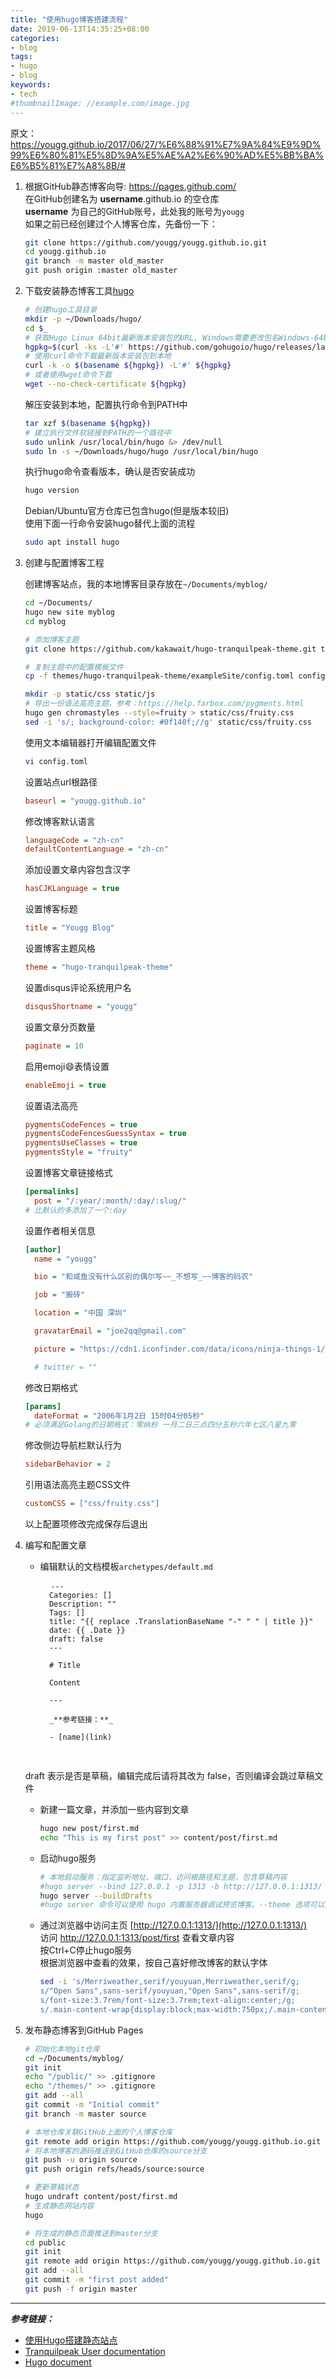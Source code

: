 ```yaml
---
title: "使用hugo博客搭建流程"
date: 2019-06-13T14:35:25+08:00
categories:
- blog
tags:
- hugo
- blog
keywords:
- tech
#thumbnailImage: //example.com/image.jpg
---
```


<!--more-->

原文：https://yougg.github.io/2017/06/27/%E6%88%91%E7%9A%84%E9%9D%99%E6%80%81%E5%8D%9A%E5%AE%A2%E6%90%AD%E5%BB%BA%E6%B5%81%E7%A8%8B/#

1. 根据GitHub静态博客向导: https://pages.github.com/  
   在GitHub创建名为 __username__.github.io 的空仓库  
   __username__ 为自己的GitHub账号，此处我的账号为`yougg`  
   如果之前已经创建过个人博客仓库，先备份一下：

	```bash
	git clone https://github.com/yougg/yougg.github.io.git
	cd yougg.github.io
	git branch -m master old_master
	git push origin :master old_master
	```

2. 下载安装静态博客工具[hugo](https://gohugo.io/)

	```bash
	# 创建hugo工具目录
	mkdir -p ~/Downloads/hugo/
	cd $_
	# 获取Hugo Linux 64bit最新版本安装包的URL, Windows需要更改包名Windows-64bit.zip
	hgpkg=$(curl -ks -L'#' https://github.com/gohugoio/hugo/releases/latest | awk -F '"' '/Linux-64bit.tar.gz/{print "https://github.com"$2;exit}')
	# 使用curl命令下载最新版本安装包到本地
	curl -k -o $(basename ${hgpkg}) -L'#' ${hgpkg}
	# 或者使用wget命令下载
	wget --no-check-certificate ${hgpkg}
	```
	解压安装到本地，配置执行命令到PATH中
	```bash
	tar xzf $(basename ${hgpkg})
	# 建立执行文件软链接到PATH的一个路径中
	sudo unlink /usr/local/bin/hugo &> /dev/null
	sudo ln -s ~/Downloads/hugo/hugo /usr/local/bin/hugo
	```
	执行hugo命令查看版本，确认是否安装成功
	```bash
	hugo version
	```
	Debian/Ubuntu官方仓库已包含hugo(但是版本较旧)  
	使用下面一行命令安装hugo替代上面的流程
	```bash
	sudo apt install hugo
	```

3. 创建与配置博客工程

	创建博客站点，我的本地博客目录存放在`~/Documents/myblog/`
	```bash
	cd ~/Documents/
	hugo new site myblog
	cd myblog

	# 添加博客主题
	git clone https://github.com/kakawait/hugo-tranquilpeak-theme.git themes/hugo-tranquilpeak-theme

	# 复制主题中的配置模板文件
	cp -f themes/hugo-tranquilpeak-theme/exampleSite/config.toml config.toml

	mkdir -p static/css static/js
	# 导出一份语法高亮主题，参考：https://help.farbox.com/pygments.html
	hugo gen chromastyles --style=fruity > static/css/fruity.css
	sed -i 's/; background-color: #0f140f;//g' static/css/fruity.css
	```
	使用文本编辑器打开编辑配置文件
	```bash
	vi config.toml
	```
	设置站点url根路径
	```ini
	baseurl = "yougg.github.io"
	```
	修改博客默认语言
	```ini
	languageCode = "zh-cn"
	defaultContentLanguage = "zh-cn"
	```
	添加设置文章内容包含汉字
	```ini
	hasCJKLanguage = true
	```
	设置博客标题
	```ini
	title = "Yougg Blog"
	```
	设置博客主题风格
	```ini
	theme = "hugo-tranquilpeak-theme"
	```
	设置disqus评论系统用户名
	```ini
	disqusShortname = "yougg"
	```
	设置文章分页数量
	```ini
	paginate = 10
	```
	启用emoji:smile:表情设置
	```ini
	enableEmoji = true
	```
	设置语法高亮
	```ini
	pygmentsCodeFences = true
	pygmentsCodeFencesGuessSyntax = true
	pygmentsUseClasses = true
	pygmentsStyle = "fruity"
	```
	设置博客文章链接格式
	```ini
	[permalinks]
	  post = "/:year/:month/:day/:slug/"
	# 比默认的多添加了一个:day
	```
	设置作者相关信息
	```ini
	[author]
	  name = "yougg"

	  bio = "和咸鱼没有什么区别的偶尔写~~_不想写_~~博客的码农"

	  job = "搬砖"

	  location = "中国 深圳"

	  gravatarEmail = "joe2qq@gmail.com"

	  picture = "https://cdn1.iconfinder.com/data/icons/ninja-things-1/1772/ninja-simple-512.png"

	  # twitter = ""
	```
	修改日期格式
	```ini
	[params]
	  dateFormat = "2006年1月2日 15时04分05秒"
	# 必须满足Golang的日期格式：零纳秒 一月二日三点四分五秒六年七区八星九零
	```
	修改侧边导航栏默认行为
	```ini
	sidebarBehavior = 2
	```
	<!--添加github的语法高亮主题  
	下载[github.css](https://raw.githubusercontent.com/isagalaev/highlight.js/master/src/styles/github.css)、[highlight.min.js](http://cdnjs.cloudflare.com/ajax/libs/highlight.js/9.12.0/highlight.min.js)和[go.min.js](http://cdnjs.cloudflare.com/ajax/libs/highlight.js/9.4.0/languages/go.min.js)分别存放到工程的`static/css/`和`static/js/`目录中，然后将路径配置到自定义的选项中-->
	引用语法高亮主题CSS文件
	```ini
	customCSS = ["css/fruity.css"]
	```
	以上配置项修改完成保存后退出

	<!--
	```bash
	# 修改博客的默认设置：根路径、语言、标题
	cat themes/hugo-tranquilpeak-theme/exampleSite/config.toml > config.toml
	sed -i 's/baseurl = ""/baseurl = "yougg.github.io"/;
	s/en-us/zh-cn/g;
	s/title = "Hugo tranquilpeak theme"/title = "Yougg Blog"/;
	s/disqusShortname = "hugo-tranquilpeak-theme"/disqusShortname = "yougg"/;
	s/post = "\/:year\/:month\/:slug\/"/post = "\/:year\/:month\/:day\/:slug\/"/;
	s/name = "Firstname Lastname"/name = "yougg"/;
	s/job = "Your job title"/job = "Software Developer"/;
	s/location = "France"/location = "China"/;
	s/gravatarEmail = "thibaud.lepretre@gmail.com"/gravatarEmail = "joe2qq@gmail.com"/;
	s/url = "https:\/\/github.com\/kakawait"/url = "https:\/\/github.com\/yougg"/;
	s/sidebarBehavior = 1/sidebarBehavior = 2/' config.toml
	```
	-->

4. 编写和配置文章
	- 编辑默认的文档模板`archetypes/default.md`

		<pre>
		<code class="language-markdown codeblock hljs" data-lang="markdown"><span class="header">---</span>
		Categories: []
		Description: ""
		Tags: []
		title: "{{ replace .TranslationBaseName "-" " " | title }}"
		date: {{ .Date }}
		draft: false
		<span class="header">---</span>

		# Title

		Content

		<span class="header">---</span>

		_**参考链接：**_

		<span class="deletion">- [name](link)</span>
		</code>
		</pre>

     draft 表示是否是草稿，编辑完成后请将其改为 false，否则编译会跳过草稿文件

	- 新建一篇文章，并添加一些内容到文章

		```bash
		hugo new post/first.md
		echo "This is my first post" >> content/post/first.md
		```

	- 启动hugo服务

		```bash
		# 本地启动服务：指定监听地址、端口，访问根路径和主题，包含草稿内容
		#hugo server --bind 127.0.0.1 -p 1313 -b http://127.0.0.1:1313/ --buildDrafts -v
		hugo server --buildDrafts
        #hugo server 命令可以使用 hugo 内置服务器调试预览博客。--theme 选项可以指定主题，--watch 选项可以在修改文件后自动刷新浏览器，--buildDrafts 包括标记为草稿（draft）的内容
		```

	- 通过浏览器中访问主页 [http://127.0.0.1:1313/](http://127.0.0.1:1313/)  
	  访问 http://127.0.0.1:1313/post/first 查看文章内容  
	  按Ctrl+C停止hugo服务  
	  根据浏览器中查看的效果，按自己喜好修改博客的默认字体

		```bash
		sed -i 's/Merriweather,serif/youyuan,Merriweather,serif/g;
		s/"Open Sans",sans-serif/youyuan,"Open Sans",sans-serif/g;
		s/font-size:3.7rem/font-size:3.7rem;text-align:center;/g;
		s/.main-content-wrap{display:block;max-width:750px;/.main-content-wrap{display:block;max-width:1000px;/g' themes/hugo-tranquilpeak-theme/static/css/*.css
		```

5. 发布静态博客到GitHub Pages

	```bash
	# 初始化本地git仓库
	cd ~/Documents/myblog/
	git init
	echo "/public/" >> .gitignore
	echo "/themes/" >> .gitignore
	git add --all
	git commit -m "Initial commit"
	git branch -m master source

	# 本地仓库关联GitHub上面的个人博客仓库
	git remote add origin https://github.com/yougg/yougg.github.io.git
	# 将本地博客的源码推送到GitHub仓库的source分支
	git push -u origin source
	git push origin refs/heads/source:source

	# 更新草稿状态
	hugo undraft content/post/first.md
	# 生成静态网站内容
	hugo

	# 将生成的静态页面推送到master分支
	cd public
	git init
	git remote add origin https://github.com/yougg/yougg.github.io.git
	git add --all
	git commit -m "first post added"
	git push -f origin master
	```

---

_**参考链接：**_  

- [使用Hugo搭建静态站点](http://tonybai.com/2015/09/23/intro-of-gohugo/)
- [Tranquilpeak User documentation](https://github.com/kakawait/hugo-tranquilpeak-theme/blob/master/docs/user.md)
- [Hugo document](https://gohugo.io/getting-started/)
